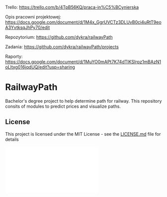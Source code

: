 Trello: https://trello.com/b/4TpB56KQ/praca-in%C5%BCynierska

Opis pracowni projektowej: https://docs.google.com/document/d/1M4x_GgrUVCTz3DLUvB0ci4uRtT9eoA3YvtksqJhPy70/edit

Repozytorium: https://github.com/dykra/railwayPath

Zadania: https://github.com/dykra/railwayPath/projects

Raporty: https://docs.google.com/document/d/1MuYO0mAPt7K74dTIKSIrpz1mBAzN1oLltxg016jqdUQ/edit?usp=sharing


# RailwayPath

Bachelor's degree project to help determine path for railway. This repository consits of modules to predict prices and visualize paths.


## License

This project is licensed under the MIT License - see the [LICENSE.md](LICENSE.md) file for details

![alt text](Train_Route_Choice_Support_System___Article.pdf)
